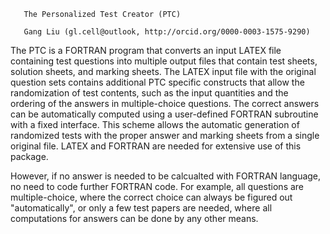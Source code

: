        The Personalized Test Creator (PTC)
       
       Gang Liu (gl.cell@outlook, http://orcid.org/0000-0003-1575-9290)
       

The PTC is a FORTRAN program that converts an input LATEX file containing test
questions into multiple output files that contain test sheets, solution sheets, and marking
sheets. The LATEX input file with the original question sets contains additional PTC specific
constructs that allow the randomization of test contents, such as the input quantities
and the ordering of the answers in multiple-choice questions. The correct answers can be
automatically computed using a user-defined FORTRAN subroutine with a fixed interface.
This scheme allows the automatic generation of randomized tests with the proper answer
and marking sheets from a single original file.
LATEX and FORTRAN are needed for extensive use of this package. 


However, if no answer is needed to be calcualted with FORTRAN language, no need to code 
further FORTRAN code. For example, all questions are multiple-choice, where the correct 
choice can always be figured out "automatically", or only a few test papers are needed, 
where all computations for answers can be done by any other means.

